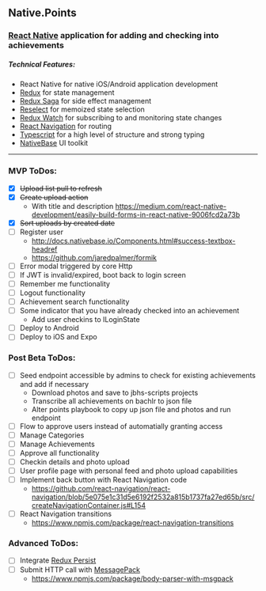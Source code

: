 ## Native.Points
### [React Native](https://facebook.github.io/react-native/) application for adding and checking into achievements

##### Technical Features:
* React Native for native iOS/Android application development
* [Redux](https://redux.js.org/) for state management
* [Redux Saga](https://redux-saga.js.org/) for side effect management
* [Reselect](https://github.com/reduxjs/reselect) for memoized state selection
* [Redux Watch](https://github.com/jprichardson/redux-watch) for subscribing to and monitoring state changes
* [React Navigation](https://github.com/react-navigation/react-navigation) for routing 
* [Typescript](https://www.typescriptlang.org/) for a high level of structure and strong typing
* [NativeBase](https://github.com/GeekyAnts/NativeBase) UI toolkit
---
### MVP ToDos:
- [x] ~~Upload list pull to refresh~~
- [x] ~~Create upload action~~
    - With title and description https://medium.com/react-native-development/easily-build-forms-in-react-native-9006fcd2a73b
- [x] ~~Sort uploads by created date~~
- [ ] Register user
    - http://docs.nativebase.io/Components.html#success-textbox-headref
    - https://github.com/jaredpalmer/formik
- [ ] Error modal triggered by core Http
- [ ] If JWT is invalid/expired, boot back to login screen
- [ ] Remember me functionality
- [ ] Logout functionality
- [ ] Achievement search functionality
- [ ] Some indicator that you have already checked into an achievement
    - Add user checkins to ILoginState
- [ ] Deploy to Android
- [ ] Deploy to iOS and Expo

### Post Beta ToDos:
- [ ] Seed endpoint accessible by admins to check for existing achievements and add if necessary
    - Download photos and save to jbhs-scripts projects
    - Transcribe all achievements on bachlr to json file
    - Alter points playbook to copy up json file and photos and run endpoint
- [ ] Flow to approve users instead of automatially granting access
- [ ] Manage Categories
- [ ] Manage Achievements
- [ ] Approve all functionality
- [ ] Checkin details and photo upload
- [ ] User profile page with personal feed and photo upload capabilities
- [ ] Implement back button with React Navigation code
    - https://github.com/react-navigation/react-navigation/blob/5e075e1c31d5e6192f2532a815b1737fa27ed65b/src/createNavigationContainer.js#L154
- [ ] React Navigation transitions
    - https://www.npmjs.com/package/react-navigation-transitions

### Advanced ToDos:	
- [ ] Integrate [Redux Persist](https://github.com/rt2zz/redux-persist)	
- [ ] Submit HTTP call with [MessagePack](https://msgpack.org/index.html)	
    - https://www.npmjs.com/package/body-parser-with-msgpack